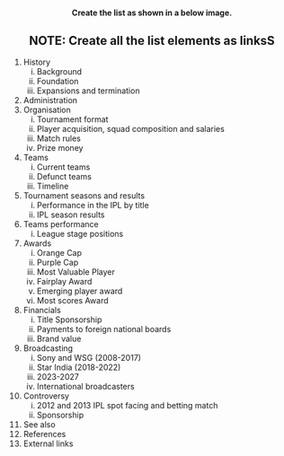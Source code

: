 <!DOCTYPE html>
<html lang="en">
<head>
    <meta charset="UTF-8">
    <meta name="viewport" content="width=device-width, initial-scale=1.0">
    <title>List Example</title>
</head>
<body>
    <h4 style="text-align: center;" >Create the list as shown in a below image.</h4>
    <h2 style="text-align: center;">NOTE: Create all the list elements as linksS</h2>
    <ol>
        <li>History
            <ol type="i">
                <li>Background</li>
                <li>Foundation</li>
                <li>Expansions and termination</li>
            </ol>
        </li>
        <li>Administration</li>
        <li>Organisation
            <ol type="i">
                <li>Tournament format</li>
                <li>Player acquisition, squad composition and salaries</li>
                <li>Match rules</li>
                <li>Prize money</li>
            </ol>
        </li>
        <li>Teams
            <ol type="i">
                <li>Current teams</li>
                <li>Defunct teams</li>
                <li>Timeline</li>
            </ol>
        </li>
        <li>Tournament seasons and results
            <ol type="i">
                <li>Performance in the IPL by title</li>
                <li>IPL season results</li>
            </ol>
        </li>
        <li>Teams performance
            <ol type="i">
                <li>League stage positions</li>
            </ol>
        </li>
        <li>Awards
            <ol type="i">
                <li>Orange Cap</li>
                <li>Purple Cap</li>
                <li>Most Valuable Player</li>
                <li>Fairplay Award</li>
                <li>Emerging player award</li>
                <li>Most scores Award</li>
            </ol>
        </li>
        <li>Financials
            <ol type="i">
                <li>Title Sponsorship</li>
                <li>Payments to foreign national boards</li>
                <li>Brand value</li>
            </ol>
        </li>
        <li>Broadcasting
            <ol type="i">
                <li>Sony and WSG (2008-2017)</li>
                <li>Star India (2018-2022)</li>
                <li>2023-2027</li>
                <li>International broadcasters</li>
            </ol>
        </li>
        <li>Controversy
            <ol type="i">
                <li>2012 and 2013 IPL spot facing and betting match</li>
                <li>Sponsorship</li>
            </ol>
        </li>
        <li>See also</li>
        <li>References</li>
        <li>External links</li>
    </ol>
</body>
</html>
